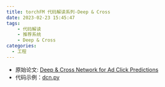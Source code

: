 ```yaml
---
title: torchFM 代码解读系列-Deep & Cross
date: 2023-02-23 15:45:47
tags: 
    - 代码解读
    - 推荐系统
    - Deep & Cross
categories: 
  - 工程
---
```


* 原始论文: [Deep & Cross Network for Ad Click Predictions](https://arxiv.org/abs/1708.05123)
* 代码示例：[dcn.py](https://github.com/forrestneo/pytorch-fm/blob/master/torchfm/model/dcn.py)